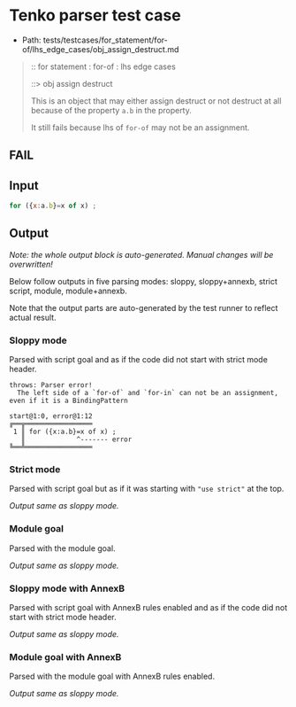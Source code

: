 # Tenko parser test case

- Path: tests/testcases/for_statement/for-of/lhs_edge_cases/obj_assign_destruct.md

> :: for statement : for-of : lhs edge cases
>
> ::> obj assign destruct
>
> This is an object that may either assign destruct or not destruct at all because of the property `a.b` in the property.
>
> It still fails because lhs of `for-of` may not be an assignment.

## FAIL

## Input

`````js
for ({x:a.b}=x of x) ;
`````

## Output

_Note: the whole output block is auto-generated. Manual changes will be overwritten!_

Below follow outputs in five parsing modes: sloppy, sloppy+annexb, strict script, module, module+annexb.

Note that the output parts are auto-generated by the test runner to reflect actual result.

### Sloppy mode

Parsed with script goal and as if the code did not start with strict mode header.

`````
throws: Parser error!
  The left side of a `for-of` and `for-in` can not be an assignment, even if it is a BindingPattern

start@1:0, error@1:12
╔══╦═════════════════
 1 ║ for ({x:a.b}=x of x) ;
   ║             ^------- error
╚══╩═════════════════

`````

### Strict mode

Parsed with script goal but as if it was starting with `"use strict"` at the top.

_Output same as sloppy mode._

### Module goal

Parsed with the module goal.

_Output same as sloppy mode._

### Sloppy mode with AnnexB

Parsed with script goal with AnnexB rules enabled and as if the code did not start with strict mode header.

_Output same as sloppy mode._

### Module goal with AnnexB

Parsed with the module goal with AnnexB rules enabled.

_Output same as sloppy mode._
